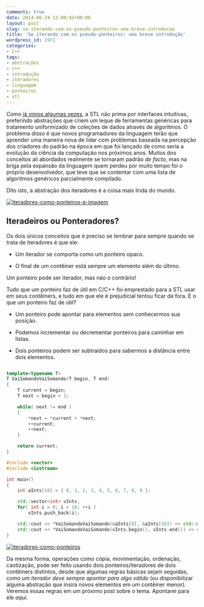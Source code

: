 ```yaml
---
comments: true
date: 2014-06-24 12:00:42+00:00
layout: post
slug: se-iterando-com-os-pseudo-ponteiros-uma-breve-introducao
title: 'Se iterando com os pseudo-ponteiros: uma breve introdução'
wordpress_id: 1971
categories:
- C++
tags:
- abstrações
- c++
- introdução
- iteradores
- linguagem
- ponteiros
- stl
---
```


Como [já vimos algumas vezes](http://www.caloni.com.br/remove_if-ate-remove-so-que-diferente), a STL não prima por interfaces intuitivas, preferindo abstrações que criem um leque de ferramentas genéricas para tratamento uniformizado de coleções de dados através de algoritmos. O problema disso é que novos programadores da linguagem terão que aprender uma maneira nova de lidar com problemas baseada na percepção dos criadores do padrão na época em que foi lançado de como seria a evolução da ciência da computação nos próximos anos. Muitos dos conceitos ali abordados realmente se tornaram padrão _de facto_, mas na briga pela expansão da linguagem quem perdeu por muito tempo foi o próprio desenvolvedor, que teve que se contentar com uma lista de algoritmos genéricos parcialmente compilado.





Dito isto, a abstração dos iteradores é a coisa mais linda do mundo.





[![iteradores-como-ponteiros-a-imagem](https://farm6.staticflickr.com/5500/14307157649_516dd123ba_z.jpg)](https://www.flickr.com/photos/120157483@N04/14307157649/)





## Iteradeiros ou Ponteradores?





Os dois únicos conceitos que é preciso se lembrar para sempre quando se trata de iteradores é que ele:







  * Um iterador se comporta como um ponteiro opaco.


  * O final de um contêiner está sempre um elemento além do último.





Um ponteiro pode ser iterador, mas não o contrário!





Tudo que um ponteiro faz de útil em C/C++ foi emprestado para a STL usar em seus contêiners, e tudo em que ele é prejudicial tentou ficar de fora. E o que um ponteiro faz de útil?







  * Um ponteiro pode apontar para elementos sem conhecermos sua posição.


  * Podemos incrementar ou decrementar ponteiros para caminhar em listas.


  * Dois ponteiros podem ser subtraídos para sabermos a distância entre dois elementos.





```cpp

template<typename T>
T VaiSomandoVaiSomando(T begin, T end)
{
    T current = begin;
    T next = begin + 1;

    while( next != end )
    {
        *next = *current + *next;
        ++current;
        ++next;
    }

    return current;
}

#include <vector>
#include <iostream>

int main()
{
    int aInts[10] = { 0, 1, 2, 3, 4, 5, 6, 7, 8, 9 };

    std::vector<int> vInts;
    for( int i = 0; i < 10; ++i )
        vInts.push_back(i);

    std::cout << *VaiSomandoVaiSomando(&aInts[0], &aInts[10]) << std::endl;
    std::cout << *VaiSomandoVaiSomando(vInts.begin(), vInts.end()) << std::endl;
}


```






[![iteradores-como-ponteiros](https://farm4.staticflickr.com/3853/14492489942_716878c004_z.jpg)](https://www.flickr.com/photos/120157483@N04/14492489942/)





Da mesma forma, operações como cópia, movimentação, ordenação, caotização, pode ser feito usando dois ponteiros/iteradores de dois contêiners distintos, desde que algumas regras básicas sejam seguidas, como _um iterador deve sempre apontar para algo válido_ (ou disponibilizar alguma abstração que insira novos elementos em um contêiner menor). Veremos essas regras em um próximo post sobre o tema. Apontarei para ele _aqui_.




